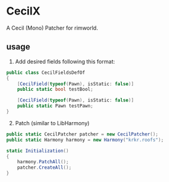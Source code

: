 # CecilX

A Cecil (Mono) Patcher for rimworld.

## usage

1. Add desired fields following this format:
```cs
public class CecilFieldsDefOf
{
    [CecilField(typeof(Pawn), isStatic: false)]
    public static bool testBool;

    [CecilField(typeof(Pawn), isStatic: false)]
    public static Pawn testPawn;
}
 ```
2. Patch (similar to LibHarmony)
```cs
public static CecilPatcher patcher = new CecilPatcher();
public static Harmony harmony = new Harmony("krkr.roofs");

static Initialization()
{
    harmony.PatchAll();
    patcher.CreateAll();
}
```

